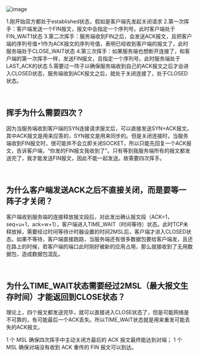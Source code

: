 ![image](https://user-images.githubusercontent.com/74364990/110248780-c66c7b00-7fad-11eb-960f-8b9873fa44ae.png)

1.刚开始双方都处于established状态，假如是客户端先发起关闭请求
2.第一次挥手：客户端发送一个FIN报文，报文中会指定一个序列号。此时客户端处于FIN_WAIT1状态
3.第二次挥手：服务端收到FIN之后，会发送ACK报文，且把客户端的序列号值+1作为ACK报文的序列号值，表明已经收到客户端的报文了，此时服务端处于CLOSE_WAIT状态
4.第三次挥手：如果服务端也想断开连接了，和客户端的第一次挥手一样，发送FIN报文，且指定一个序列号。此时服务端处于LAST_ACK的状态
5.需要过一阵子以确保服务端收到自己的ACK报文之后才会进入CLOSED状态，服务端收到ACK报文之后，就处于关闭连接了，处于CLOSED状态。

<br>

## 挥手为什么需要四次？

因为当服务端收到客户端的SYN连接请求报文后，可以直接发送SYN+ACK报文。其中ACK报文是用来应答的，SYN报文是用来同步的。但是关闭连接时，当服务端收到FIN报文时，很可能并不会立即关闭SOCKET，所以只能先回复一个ACK报文，告诉客户端，“你发的FIN报文我收到了”。只有等到我服务端所有的报文都发送完了，我才能发送FIN报文，因此不能一起发送。故需要四次挥手。

<br>

## 为什么客户端发送ACK之后不直接关闭，而是要等一阵子才关闭？

客户端收到服务端的连接释放报文段后，对此发出确认报文段（ACK=1，seq=u+1，ack=w+1），客户端进入TIME_WAIT（时间等待）状态。此时TCP未释放掉，需要经过时间等待计时器设置的时间2MSL后，客户端才进入CLOSED状态。如果不等待，客户端直接跑路，当服务端还有很多数据包要给客户端发，且还在路上的时候，若客户端的端口此时刚好被新的应用占用，那么就接收到了无用数据包，造成数据包混乱。


<br>

## 为什么TIME_WAIT状态需要经过2MSL（最大报文生存时间）才能返回到CLOSE状态？

理论上，四个报文都发送完毕，就可以直接进入CLOSE状态了，但是可能网络是不可靠的，有可能最后一个ACK丢失。所以TIME_WAIT状态就是用来重发可能丢失的ACK报文。

1 个 MSL 确保四次挥手中主动关闭方最后的 ACK 报文最终能达到对端；
1 个 MSL 确保对端没有收到 ACK 重传的 FIN 报文可以到达。


<br>
